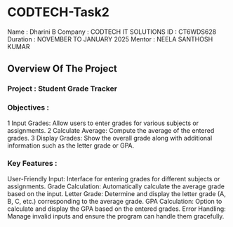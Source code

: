 # CODTECH-Task2

Name : Dharini B
Company : CODTECH IT SOLUTIONS
ID : CT6WDS628
Duration : NOVEMBER TO JANUARY 2025
Mentor : NEELA SANTHOSH KUMAR

## Overview Of The Project

### Project : Student Grade Tracker

### Objectives :
1 Input Grades: Allow users to enter grades for various subjects or assignments.
2  Calculate Average: Compute the average of the entered grades.
3 Display Grades: Show the overall grade along with additional information such as the letter grade or GPA.


### Key Features : 
User-Friendly Input: Interface for entering grades for different subjects or assignments.
Grade Calculation: Automatically calculate the average grade based on the input.
Letter Grade: Determine and display the letter grade (A, B, C, etc.) corresponding to the average grade.
GPA Calculation: Option to calculate and display the GPA based on the entered grades.
Error Handling: Manage invalid inputs and ensure the program can handle them gracefully.
